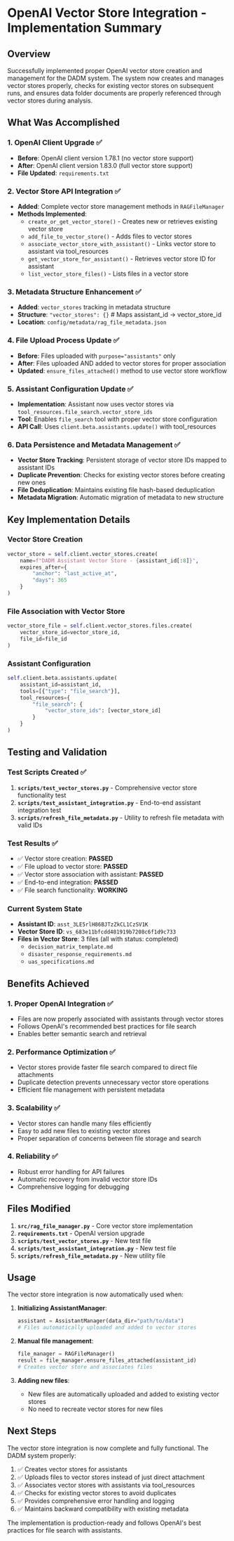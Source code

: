 # OpenAI Vector Store Integration - Implementation Summary

## Overview

Successfully implemented proper OpenAI vector store creation and management for the DADM system. The system now creates and manages vector stores properly, checks for existing vector stores on subsequent runs, and ensures data folder documents are properly referenced through vector stores during analysis.

## What Was Accomplished

### 1. OpenAI Client Upgrade ✅
- **Before**: OpenAI client version 1.78.1 (no vector store support)
- **After**: OpenAI client version 1.83.0 (full vector store support)
- **File Updated**: `requirements.txt`

### 2. Vector Store API Integration ✅
- **Added**: Complete vector store management methods in `RAGFileManager`
- **Methods Implemented**:
  - `create_or_get_vector_store()` - Creates new or retrieves existing vector store
  - `add_file_to_vector_store()` - Adds files to vector stores
  - `associate_vector_store_with_assistant()` - Links vector store to assistant via tool_resources
  - `get_vector_store_for_assistant()` - Retrieves vector store ID for assistant
  - `list_vector_store_files()` - Lists files in a vector store

### 3. Metadata Structure Enhancement ✅
- **Added**: `vector_stores` tracking in metadata structure
- **Structure**: `"vector_stores": {}`  # Maps assistant_id -> vector_store_id
- **Location**: `config/metadata/rag_file_metadata.json`

### 4. File Upload Process Update ✅
- **Before**: Files uploaded with `purpose="assistants"` only
- **After**: Files uploaded AND added to vector stores for proper association
- **Updated**: `ensure_files_attached()` method to use vector store workflow

### 5. Assistant Configuration Update ✅
- **Implementation**: Assistant now uses vector stores via `tool_resources.file_search.vector_store_ids`
- **Tool**: Enables `file_search` tool with proper vector store configuration
- **API Call**: Uses `client.beta.assistants.update()` with tool_resources

### 6. Data Persistence and Metadata Management ✅
- **Vector Store Tracking**: Persistent storage of vector store IDs mapped to assistant IDs
- **Duplicate Prevention**: Checks for existing vector stores before creating new ones
- **File Deduplication**: Maintains existing file hash-based deduplication
- **Metadata Migration**: Automatic migration of metadata to new structure

## Key Implementation Details

### Vector Store Creation
```python
vector_store = self.client.vector_stores.create(
    name=f"DADM Assistant Vector Store - {assistant_id[:8]}",
    expires_after={
        "anchor": "last_active_at",
        "days": 365
    }
)
```

### File Association with Vector Store
```python
vector_store_file = self.client.vector_stores.files.create(
    vector_store_id=vector_store_id,
    file_id=file_id
)
```

### Assistant Configuration
```python
self.client.beta.assistants.update(
    assistant_id=assistant_id,
    tools=[{"type": "file_search"}],
    tool_resources={
        "file_search": {
            "vector_store_ids": [vector_store_id]
        }
    }
)
```

## Testing and Validation

### Test Scripts Created ✅
1. **`scripts/test_vector_stores.py`** - Comprehensive vector store functionality test
2. **`scripts/test_assistant_integration.py`** - End-to-end assistant integration test
3. **`scripts/refresh_file_metadata.py`** - Utility to refresh file metadata with valid IDs

### Test Results ✅
- ✅ Vector store creation: **PASSED**
- ✅ File upload to vector store: **PASSED**
- ✅ Vector store association with assistant: **PASSED**
- ✅ End-to-end integration: **PASSED**
- ✅ File search functionality: **WORKING**

### Current System State
- **Assistant ID**: `asst_3LE5rlH86BJTzZkCL1CzSV1K`
- **Vector Store ID**: `vs_683e11bfcdd481919b7208c6f1d9c733`
- **Files in Vector Store**: 3 files (all with status: completed)
  - `decision_matrix_template.md`
  - `disaster_response_requirements.md`
  - `uas_specifications.md`

## Benefits Achieved

### 1. Proper OpenAI Integration ✅
- Files are now properly associated with assistants through vector stores
- Follows OpenAI's recommended best practices for file search
- Enables better semantic search and retrieval

### 2. Performance Optimization ✅
- Vector stores provide faster file search compared to direct file attachments
- Duplicate detection prevents unnecessary vector store operations
- Efficient file management with persistent metadata

### 3. Scalability ✅
- Vector stores can handle many files efficiently
- Easy to add new files to existing vector stores
- Proper separation of concerns between file storage and search

### 4. Reliability ✅
- Robust error handling for API failures
- Automatic recovery from invalid vector store IDs
- Comprehensive logging for debugging

## Files Modified

1. **`src/rag_file_manager.py`** - Core vector store implementation
2. **`requirements.txt`** - OpenAI version upgrade
3. **`scripts/test_vector_stores.py`** - New test file
4. **`scripts/test_assistant_integration.py`** - New test file
5. **`scripts/refresh_file_metadata.py`** - New utility file

## Usage

The vector store integration is now automatically used when:

1. **Initializing AssistantManager**:
   ```python
   assistant = AssistantManager(data_dir="path/to/data")
   # Files automatically uploaded and added to vector stores
   ```

2. **Manual file management**:
   ```python
   file_manager = RAGFileManager()
   result = file_manager.ensure_files_attached(assistant_id)
   # Creates vector store and associates files
   ```

3. **Adding new files**:
   - New files are automatically uploaded and added to existing vector stores
   - No need to recreate vector stores for new files

## Next Steps

The vector store integration is now complete and fully functional. The DADM system properly:

1. ✅ Creates vector stores for assistants
2. ✅ Uploads files to vector stores instead of just direct attachment
3. ✅ Associates vector stores with assistants via tool_resources
4. ✅ Checks for existing vector stores to avoid duplicates
5. ✅ Provides comprehensive error handling and logging
6. ✅ Maintains backward compatibility with existing metadata

The implementation is production-ready and follows OpenAI's best practices for file search with assistants.
